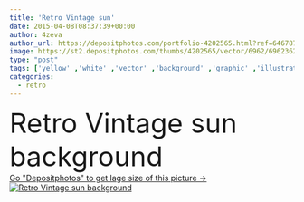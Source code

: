 ```yaml
---
title: 'Retro Vintage sun'
date: 2015-04-08T08:37:39+00:00
author: 4zeva
author_url: https://depositphotos.com/portfolio-4202565.html?ref=64678756
image: https://st2.depositphotos.com/thumbs/4202565/vector/6962/69623627/api_thumb_450.jpg?forcejpeg=true
type: "post"
tags: ['yellow' ,'white' ,'vector' ,'background' ,'graphic' ,'illustration' ,'design' ,'paper' ,'shiny' ,'art' ,'summer' ,'sun' ,'abstract' ,'texture' ,'shine' ,'sunny' ,'light' ,'warm' ,'solar' ,'pattern' ,'black' ,'style' ,'antique' ,'grunge' ,'old' ,'retro' ,'vintage' ,'sunrise' ,'star' ,'backdrop' ,'hot' ,'lines' ,'burn' ,'rays' ,'sunburst' ,'wallpaper' ,'template' ,'trendy' ,'film' ,'beam' ,'flare' ,'sunrays' ,'radiate' ,'distressed' ,'starburst' ,'burst' ,'and' ,'de' ,'pano' ,'sol' ]
categories: 
  - retro
---
```

<div aling="center">
            <font size="60"> Retro Vintage sun background</font>   
</div>
<div>
    <a href='https://st2.depositphotos.com/thumbs/4202565/vector/6962/69623627/api_thumb_450.jpg?forcejpeg=true?ref=64678756' target=_blank > Go "Depositphotos" to get lage size of this picture ->
        <img href='https://st2.depositphotos.com/thumbs/4202565/vector/6962/69623627/api_thumb_450.jpg?forcejpeg=true?ref=64678756' src='https://st2.depositphotos.com/4202565/6962/v/950/depositphotos_69623627-stock-illustration-retro-vintage-sun.jpg?forcejpeg=true' alt='Retro Vintage sun background' >
    </a>
</div>
